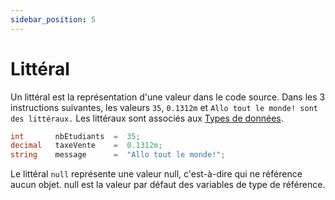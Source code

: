 ```yaml
---
sidebar_position: 5
---
```


# Littéral

Un littéral est la représentation d'une valeur dans le code source.
Dans les 3 instructions suivantes, les valeurs `35`, `0.1312m` et  `Allo tout le monde! sont des littéraux.`
Les littéraux sont associés aux [Types de données](https://sites.google.com/site/notionscsharpcem/type).

```cs
int       nbEtudiants  =  35;
decimal   taxeVente    =  0.1312m;
string    message      =  "Allo tout le monde!";
```

Le littéral `null` représente une valeur null, c'est-à-dire qui ne référence aucun objet.
null est la valeur par défaut des variables de type de référence.


